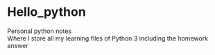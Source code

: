 # Hello_python
Personal python notes\
Where I store all my learning files of Python 3
including the homework answer

